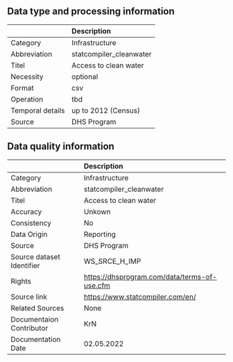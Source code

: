 ## Data type and processing information 

|                  | Description             |
|:-----------------|:------------------------|
| Category         | Infrastructure          |
| Abbreviation     | statcompiler_cleanwater |
| Titel            | Access to clean water   |
| Necessity        | optional                |
| Format           | csv                     |
| Operation        | tbd                     |
| Temporal details | up to 2012 (Census)     |
| Source           | DHS Program             |

## Data quality information 

|                           | Description                                  |
|:--------------------------|:---------------------------------------------|
| Category                  | Infrastructure                               |
| Abbreviation              | statcompiler_cleanwater                      |
| Titel                     | Access to clean water                        |
| Accuracy                  | Unkown                                       |
| Consistency               | No                                           |
| Data Origin               | Reporting                                    |
| Source                    | DHS Program                                  |
| Source dataset Identifier | WS_SRCE_H_IMP                                |
| Rights                    | https://dhsprogram.com/data/terms-of-use.cfm |
| Source link               | https://www.statcompiler.com/en/             |
| Related Sources           | None                                         |
| Documentaion Contributor  | KrN                                          |
| Documentation Date        | 02.05.2022                                   |